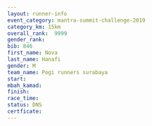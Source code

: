 ```yaml
---
layout: runner-info 
event_category: mantra-summit-challenge-2019 
category_km: 15km 
overall_rank:  9999
gender_rank: 
bib: 846
first_name: Nova
last_name: Hanafi
gender: M
team_name: Pogi runners surabaya
start: 
mbah_kamad: 
finish: 
race_time: 
status: DNS
certficate: 
---
```

